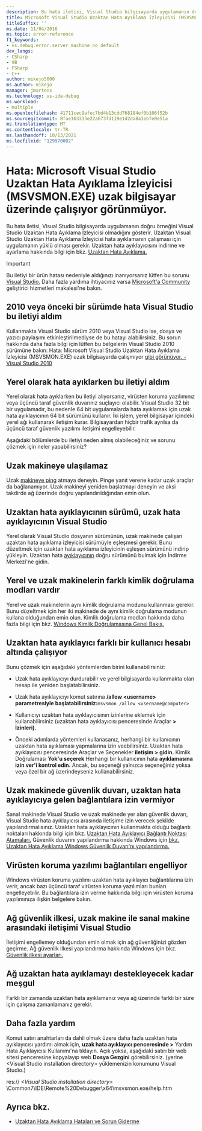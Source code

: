```yaml
---
description: Bu hata iletisi, Visual Studio bilgisayarda uygulamanın doğru örneğini Visual Studio Uzaktan Hata Ayıklama İzleyicisi olmadığını gösterir.
title: Microsoft Visual Studio Uzaktan Hata Ayıklama İzleyicisi (MSVSMON.EXE) uzak bilgisayar üzerinde çalışıyor görünmüyor.
titleSuffix: ''
ms.date: 11/04/2016
ms.topic: error-reference
f1_keywords:
- vs.debug.error.server_machine_no_default
dev_langs:
- CSharp
- VB
- FSharp
- C++
author: mikejo5000
ms.author: mikejo
manager: jmartens
ms.technology: vs-ide-debug
ms.workload:
- multiple
ms.openlocfilehash: 41711cec9afec7bd4b13cdd768184ef0b106f52b
ms.sourcegitcommit: 8fae163333e22a673fd119e1d2da8a1ebfe0e51a
ms.translationtype: MT
ms.contentlocale: tr-TR
ms.lasthandoff: 10/13/2021
ms.locfileid: "129970002"
---
```

# <a name="error-the-microsoft-visual-studio-remote-debugging-monitor-msvsmonexe-does-not-appear-to-be-running-on-the-remote-computer"></a>Hata: Microsoft Visual Studio Uzaktan Hata Ayıklama İzleyicisi (MSVSMON.EXE) uzak bilgisayar üzerinde çalışıyor görünmüyor.
Bu hata iletisi, Visual Studio bilgisayarda uygulamanın doğru örneğini Visual Studio Uzaktan Hata Ayıklama İzleyicisi olmadığını gösterir. Uzaktan Visual Studio Uzaktan Hata Ayıklama İzleyicisi hata ayıklamanın çalışması için uygulamanın yüklü olması gerekir. Uzaktan hata ayıklayıcısını indirme ve ayarlama hakkında bilgi için bkz. [Uzaktan Hata Ayıklama.](../debugger/remote-debugging.md)

> [!IMPORTANT]
> Bu iletiyi bir ürün hatası nedeniyle aldığınızı inanıyorsanız lütfen bu sorunu [Visual Studio.](../ide/how-to-report-a-problem-with-visual-studio.md) Daha fazla yardıma ihtiyacınız varsa [Microsoft'a Community](https://developercommunity.visualstudio.com/home) geliştirici hizmetleri makalesi'ne bakın.

## <a name="i-got-this-message-while-i-was-debugging-in-visual-studio-2010-or-earlier"></a>2010 veya önceki bir sürümde hata Visual Studio bu iletiyi aldım
 Kullanmakta Visual Studio sürüm 2010 veya Visual Studio ise, dosya ve yazıcı paylaşımı etkinleştirilmediyse de bu hatayı alabilirsiniz. Bu sorun hakkında daha fazla bilgi için lütfen bu belgelerin Visual Studio 2010 sürümüne bakın: Hata: Microsoft Visual Studio Uzaktan Hata Ayıklama İzleyicisi (MSVSMON.EXE) uzak bilgisayarda çalışmıyor [gibi görünüyor. - Visual Studio 2010](/previous-versions/visualstudio/visual-studio-2010/ms164726(v=vs.100))

## <a name="i-got-this-message-while-i-was-debugging-locally"></a>Yerel olarak hata ayıklarken bu iletiyi aldım
 Yerel olarak hata ayıklarken bu iletiyi alıyorsanız, virüsten koruma yazılımınız veya üçüncü taraf güvenlik duvarınız suçlayıcı olabilir. Visual Studio 32 bit bir uygulamadır, bu nedenle 64 bit uygulamalarda hata ayıklamak için uzak hata ayıklayıcının 64 bit sürümünü kullanır. İki işlem, yerel bilgisayar içindeki yerel ağı kullanarak iletişim kurar. Bilgisayardan hiçbir trafik ayrılsa da üçüncü taraf güvenlik yazılımı iletişimi engelleyebilir.

 Aşağıdaki bölümlerde bu iletiyi neden almış olabileceğiniz ve sorunu çözmek için neler yapabilirsiniz?

## <a name="the-remote-machine-is-not-reachable"></a>Uzak makineye ulaşılamaz
 Uzak [makineye ping](/previous-versions/windows/it-pro/windows-server-2008-R2-and-2008/ee624059(v=ws.10)) atmaya deneyin. Pinge yanıt verene kadar uzak araçlar da bağlanamıyor. Uzak makineyi yeniden başlatmayı deneyin ve aksi takdirde ağ üzerinde doğru yapılandırıldığından emin olun.

## <a name="the-version-of-the-remote-debugger-doesnt-match-the-version-of-visual-studio"></a>Uzaktan hata ayıklayıcının sürümü, uzak hata ayıklayıcının Visual Studio
 Yerel olarak Visual Studio dosyanın sürümünün, uzak makinede çalışan uzaktan hata ayıklama izleyicisi sürümüyle eşleşmesi gerekir. Bunu düzeltmek için uzaktan hata ayıklama izleyicinin eşleşen sürümünü indirip yükleyin. Uzaktan hata [ayıklayıcının](https://www.microsoft.com/download) doğru sürümünü bulmak için İndirme Merkezi'ne gidin.

## <a name="the-local-and-remote-machines-have-different-authentication-modes"></a>Yerel ve uzak makinelerin farklı kimlik doğrulama modları vardır
 Yerel ve uzak makinelerin aynı kimlik doğrulama modunu kullanması gerekir. Bunu düzeltmek için her iki makinede de aynı kimlik doğrulama modunun kullana olduğundan emin olun. Kimlik doğrulama modları hakkında daha fazla bilgi için bkz. [Windows Kimlik Doğrulamasına Genel Bakış.](/previous-versions/windows/it-pro/windows-server-2012-R2-and-2012/hh831472(v=ws.11))

## <a name="the-remote-debugger-is-running-under-a-different-user-account"></a>Uzaktan hata ayıklayıcı farklı bir kullanıcı hesabı altında çalışıyor
 Bunu çözmek için aşağıdaki yöntemlerden birini kullanabilirsiniz:

- Uzak hata ayıklayıcıyı durdurabilir ve yerel bilgisayarda kullanmakta olan hesap ile yeniden başlatabilirsiniz.

- Uzak hata ayıklayıcıyı komut satırına **/allow \<username> parametresiyle başlatabilirsiniz:**`msvsmon /allow <username@computer>`

- Kullanıcıyı uzaktan hata ayıklayıcısının izinlerine eklemek için kullanabilirsiniz (uzaktan hata ayıklayıcısı penceresinde Araçlar **> İzinleri).**

- Önceki adımlarda yöntemleri kullanasanız, herhangi bir kullanıcının uzaktan hata ayıklaması yapmalarına izin veebilirsiniz. Uzaktan hata ayıklayıcısı penceresinde Araçlar ve Seçenekler **iletişim > gidin.** Kimlik Doğrulaması **Yok'u seçerek** Herhangi bir kullanıcının hata **ayıklamasına izin ver'i kontrol edin.** Ancak, bu seçeneği yalnızca seçeneğiniz yoksa veya özel bir ağ üzerindeyseniz kullanabilirsiniz.

## <a name="the-firewall-on-the-remote-machine-doesnt-allow-incoming-connections-to-the-remote-debugger"></a>Uzak makinede güvenlik duvarı, uzaktan hata ayıklayıcıya gelen bağlantılara izin vermiyor
 Sanal makinede Visual Studio ve uzak makinede yer alan güvenlik duvarı, Visual Studio hata ayıklayıcısı arasında iletişime izin verecek şekilde yapılandırmalısınız. Uzaktan hata ayıklayıcının kullanmakta olduğu bağlantı noktaları hakkında bilgi için bkz. [Uzaktan Hata Ayıklayıcı Bağlantı Noktası Atamaları.](../debugger/remote-debugger-port-assignments.md) Güvenlik duvarını yapılandırma hakkında Windows için [bkz. Uzaktan Hata Ayıklama Windows Güvenlik Duvarı'nı yapılandırma.](../debugger/configure-the-windows-firewall-for-remote-debugging.md)

## <a name="anti-virus-software-is-blocking-the-connections"></a>Virüsten koruma yazılımı bağlantıları engelliyor
 Windows virüsten koruma yazılımı uzaktan hata ayıklayıcı bağlantılarına izin verir, ancak bazı üçüncü taraf virüsten koruma yazılımları bunları engelleyebilir. Bu bağlantılara izin verme hakkında bilgi için virüsten koruma yazılımınıza ilişkin belgelere bakın.

## <a name="network-security-policy-is-blocking-communication-between-the-remote-machine-and-visual-studio"></a>Ağ güvenlik ilkesi, uzak makine ile sanal makine arasındaki iletişimi Visual Studio
 İletişimi engellemey olduğundan emin olmak için ağ güvenliğinizi gözden geçirme. Ağ güvenlik ilkesi yapılandırma hakkında Windows için bkz. [Güvenlik ilkesi ayarları.](/windows/device-security/security-policy-settings/security-policy-settings)

## <a name="the-network-is-too-busy-to-support-remote-debugging"></a>Ağ uzaktan hata ayıklamayı destekleyecek kadar meşgul
 Farklı bir zamanda uzaktan hata ayıklamanız veya ağ üzerinde farklı bir süre için çalışma zamanlamanız gerekir.

## <a name="more-help"></a>Daha fazla yardım
 Komut satırı anahtarları da dahil olmak üzere daha fazla uzaktan hata ayıklayıcısı yardımı almak için, **uzak hata ayıklayıcı penceresinde >** Yardım Hata Ayıklayıcısı Kullanımı'na tıklayın. Açık yoksa, aşağıdaki satırı bir web sitesi penceresine kopyalayıp web  **Dosya Gezgini** görebilirsiniz. (yerine \<Visual Studio installation directory> yüklemenizin konumunu Visual Studio.)

 res:// *\<Visual Studio installation directory>* \Common7\IDE\Remote%20Debugger\x64\msvsmon.exe/help.htm

## <a name="see-also"></a>Ayrıca bkz.
- [Uzaktan Hata Ayıklama Hataları ve Sorun Giderme](../debugger/remote-debugging-errors-and-troubleshooting.md)
